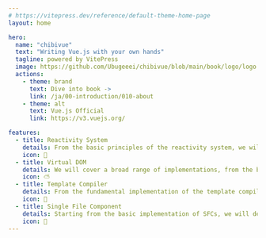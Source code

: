 ```yaml
---
# https://vitepress.dev/reference/default-theme-home-page
layout: home

hero:
  name: "chibivue"
  text: "Writing Vue.js with your own hands"
  tagline: powered by VitePress
  image: https://github.com/Ubugeeei/chibivue/blob/main/book/logo/logo.png?raw=true
  actions:
    - theme: brand
      text: Dive into book ->
      link: /ja/00-introduction/010-about
    - theme: alt
      text: Vue.js Official
      link: https://v3.vuejs.org/

features:
  - title: Reactivity System
    details: From the basic principles of the reactivity system, we will cover a wide range of implementations, from EffectScope to advanced APIs like CustomRef.
    icon: 🔆
  - title: Virtual DOM
    details: We will cover a broad range of implementations, from the basic setup of the virtual DOM to patch rendering and scheduler implementations.
    icon: ⛅
  - title: Template Compiler
    details: From the fundamental implementation of the template compiler, we will extend our coverage to data binding and directive implementations.
    icon: 🔁
  - title: Single File Component
    details: Starting from the basic implementation of SFCs, we will delve into a wide range of areas, from script setup to compiler macros and scoped CSS implementations.
    icon: 🎁
---
```

